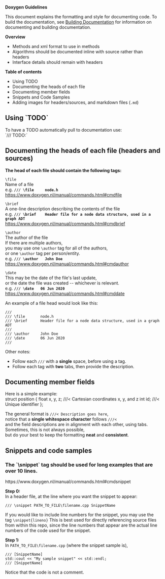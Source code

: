 **Doxygen Guidelines**

This document explains the formatting and style for documenting code. To build the documentation,
 see [Building Documentation](DoxygenInstructions.md) for information on documenting and building documentation.

<b>Overview</b><br>
* Methods and xml format to use in methods
* Algorithms should be documented inline with source rather than headers
* Interface details should remain with headers

<b>Table of contents</b><br>
- Using TODO
- Documenting the heads of each file
- Documenting member fields
- Snippets and Code Samples
- Adding images for headers/sources, and markdown files (`.md`)

<h2>Using `TODO`</h2>
To have a TODO automatically pull to documentation use:<br>
`/// TODO:`

<h2>Documenting the heads of each file (headers and sources)</h2>

<b>The head of each file should contain the following tags:</b><br>

`\file`<br>
Name of a file<br>
e.g. <b>`/// \file     node.h`</b><br>
https://www.doxygen.nl/manual/commands.html#cmdfile

`\brief`<br>
A one-line description describing the contents of the file<br>
e.g. <b>`/// \brief    Header file for a node data structure, used in a graph ADT`</b><br>
https://www.doxygen.nl/manual/commands.html#cmdbrief

`\author`<br>
The author of the file<br>
If there are multiple authors,<br>
you may use one `\author` tag for all of the authors,<br>
or one `\author` tag per person/entity.<br>
e.g. <b>`/// \author   John Doe`</b><br>
https://www.doxygen.nl/manual/commands.html#cmdauthor

`\date`<br>
This may be the date of the file's last update,<br>
or the date the file was created -- whichever is relevant.<br>
e.g. <b>`/// \date   06 Jun 2020`</b><br>
https://www.doxygen.nl/manual/commands.html#cmddate

An example of a file head would look like this:

    ///
    /// \file       node.h
    /// \brief      Header file for a node data structure, used in a graph ADT
    ///
    /// \author     John Doe
    /// \date       06 Jun 2020
    ///

Other notes:<br>
- Follow each `///` with a <b>single</b> space, before using a tag.
- Follow each tag with <b>two</b> tabs, then provide the description.

<h2>Documenting member fields</h2>

Here is a simple example:<br>
    struct position {
        float x, y, z;  ///< Cartesian coordinates x, y, and z
        int id;         ///< Unique identifier
    };

The general format is `///< Description goes here`,<br>
notice that a <b>single whitespace character</b> follows `///<`<br>
and the field descriptions are in alignment with each other, using tabs.<br>
Sometimes, this is not always possible,<br>
but do your best to keep the formatting <b>neat</b> and <b>consistent</b>.

<h2>Snippets and code samples</h2>

<h3>The `\snippet` tag should be used for long examples that are over 10 lines.</h3>
https://www.doxygen.nl/manual/commands.html#cmdsnippet

<b>Step 0:</b><br>
In a header file, at the line where you want the snippet to appear:

    /// \snippet PATH_TO_FILE\filename.cpp SnippetName

If you would like to include line numbers for the snippet, you may use the tag
`\snippet{lineno}`
This is best used for directly referencing source files from within this repo,
since the line numbers that appear are the actual line numbers of the code used
for the snippet.

<b>Step 1:</b><br>
In `PATH_TO_FILE\filename.cpp` (where the snippet sample is),

    /// [SnippetName]
    std::cout << "My sample snippet" << std::endl;
    /// [SnippetName]


Notice that the code is not a comment.

